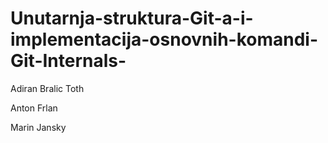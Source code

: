 # Unutarnja-struktura-Git-a-i-implementacija-osnovnih-komandi-Git-Internals-

Adiran Bralic Toth

Anton Frlan

Marin Jansky
